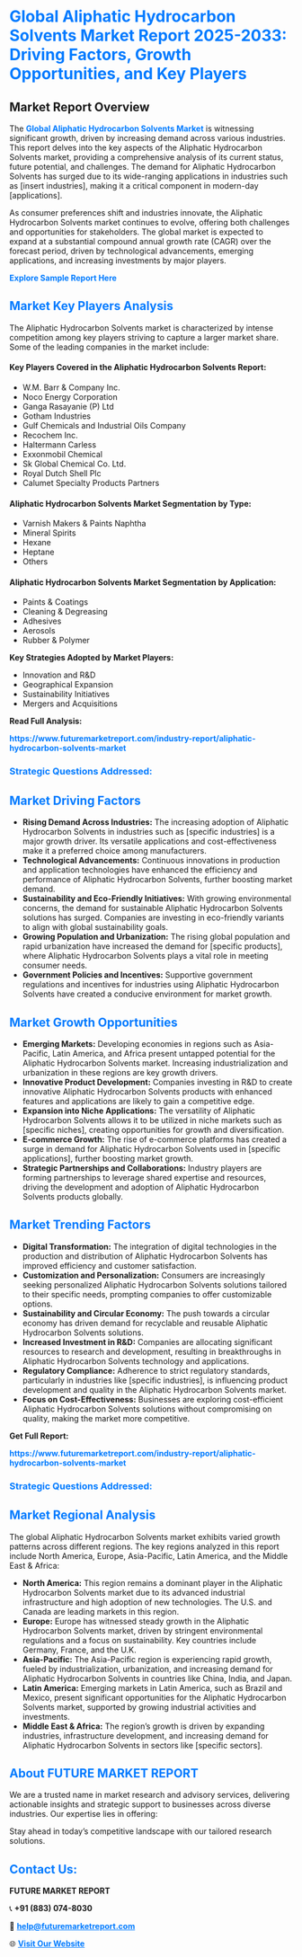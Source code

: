 <h1 style="color: #007BFF;">Global Aliphatic Hydrocarbon Solvents Market Report 2025-2033: Driving Factors, Growth Opportunities, and Key Players</h1>

<section id="overview">
<h2>Market Report Overview</h2>
<p>The <a href="https://www.futuremarketreport.com/industry-report/aliphatic-hydrocarbon-solvents-market" style="color: #007BFF; text-decoration: none;"><strong>Global Aliphatic Hydrocarbon Solvents Market</strong></a> is witnessing significant growth, driven by increasing demand across various industries. This report delves into the key aspects of the Aliphatic Hydrocarbon Solvents market, providing a comprehensive analysis of its current status, future potential, and challenges. The demand for Aliphatic Hydrocarbon Solvents has surged due to its wide-ranging applications in industries such as [insert industries], making it a critical component in modern-day [applications].</p>
<p>As consumer preferences shift and industries innovate, the Aliphatic Hydrocarbon Solvents market continues to evolve, offering both challenges and opportunities for stakeholders. The global market is expected to expand at a substantial compound annual growth rate (CAGR) over the forecast period, driven by technological advancements, emerging applications, and increasing investments by major players.</p>
</section>

<section id="overview">
<p><a href="https://www.futuremarketreport.com/request-sample/reportId=30154" style="color: #007BFF; text-decoration: none;"><strong>Explore Sample Report Here</strong></a></p>
</section>

<section id="key-players">
<h2 style="color: #007BFF;">Market Key Players Analysis</h2>
<p>The Aliphatic Hydrocarbon Solvents market is characterized by intense competition among key players striving to capture a larger market share. Some of the leading companies in the market include:</p>
<h4>Key Players Covered in the Aliphatic Hydrocarbon Solvents Report:</h4>
<ul><li>W.M. Barr &amp; Company Inc.</li><li>Noco Energy Corporation</li><li>Ganga Rasayanie (P) Ltd</li><li>Gotham Industries</li><li>Gulf Chemicals and Industrial Oils Company</li><li>Recochem Inc.</li><li>Haltermann Carless</li><li>Exxonmobil Chemical</li><li>Sk Global Chemical Co. Ltd.</li><li>Royal Dutch Shell Plc</li><li>Calumet Specialty Products Partners</li></ul>
<h4>Aliphatic Hydrocarbon Solvents Market Segmentation by Type:</h4>
<ul><li>Varnish Makers &amp; Paints Naphtha</li><li>Mineral Spirits</li><li>Hexane</li><li>Heptane</li><li>Others</li></ul>

<h4>Aliphatic Hydrocarbon Solvents Market Segmentation by Application:</h4>
<ul><li>Paints &amp; Coatings</li><li>Cleaning &amp; Degreasing</li><li>Adhesives</li><li>Aerosols</li><li>Rubber &amp; Polymer</li></ul>
<p><strong>Key Strategies Adopted by Market Players:</strong></p>
<ul>
<li>Innovation and R&D</li>
<li>Geographical Expansion</li>
<li>Sustainability Initiatives</li>
<li>Mergers and Acquisitions</li>
</ul>
</section>

<section>
<p><strong>Read Full Analysis: </strong></p><a href="https://www.futuremarketreport.com/industry-report/aliphatic-hydrocarbon-solvents-market" style="color: #007BFF; text-decoration: none;"><strong>https://www.futuremarketreport.com/industry-report/aliphatic-hydrocarbon-solvents-market</strong></a>
<h3 style="color: #007BFF;">Strategic Questions Addressed:</h3>
</section>

<section id="driving-factors">
<h2 style="color: #007BFF;">Market Driving Factors</h2>
<ul>
<li><strong>Rising Demand Across Industries:</strong> The increasing adoption of Aliphatic Hydrocarbon Solvents in industries such as [specific industries] is a major growth driver. Its versatile applications and cost-effectiveness make it a preferred choice among manufacturers.</li>
<li><strong>Technological Advancements:</strong> Continuous innovations in production and application technologies have enhanced the efficiency and performance of Aliphatic Hydrocarbon Solvents, further boosting market demand.</li>
<li><strong>Sustainability and Eco-Friendly Initiatives:</strong> With growing environmental concerns, the demand for sustainable Aliphatic Hydrocarbon Solvents solutions has surged. Companies are investing in eco-friendly variants to align with global sustainability goals.</li>
<li><strong>Growing Population and Urbanization:</strong> The rising global population and rapid urbanization have increased the demand for [specific products], where Aliphatic Hydrocarbon Solvents plays a vital role in meeting consumer needs.</li>
<li><strong>Government Policies and Incentives:</strong> Supportive government regulations and incentives for industries using Aliphatic Hydrocarbon Solvents have created a conducive environment for market growth.</li>
</ul>
</section>

<section id="growth-opportunities">
<h2 style="color: #007BFF;">Market Growth Opportunities</h2>
<ul>
<li><strong>Emerging Markets:</strong> Developing economies in regions such as Asia-Pacific, Latin America, and Africa present untapped potential for the Aliphatic Hydrocarbon Solvents market. Increasing industrialization and urbanization in these regions are key growth drivers.</li>
<li><strong>Innovative Product Development:</strong> Companies investing in R&D to create innovative Aliphatic Hydrocarbon Solvents products with enhanced features and applications are likely to gain a competitive edge.</li>
<li><strong>Expansion into Niche Applications:</strong> The versatility of Aliphatic Hydrocarbon Solvents allows it to be utilized in niche markets such as [specific niches], creating opportunities for growth and diversification.</li>
<li><strong>E-commerce Growth:</strong> The rise of e-commerce platforms has created a surge in demand for Aliphatic Hydrocarbon Solvents used in [specific applications], further boosting market growth.</li>
<li><strong>Strategic Partnerships and Collaborations:</strong> Industry players are forming partnerships to leverage shared expertise and resources, driving the development and adoption of Aliphatic Hydrocarbon Solvents products globally.</li>
</ul>
</section>

<section id="trending-factors">
<h2 style="color: #007BFF;">Market Trending Factors</h2>
<ul>
<li><strong>Digital Transformation:</strong> The integration of digital technologies in the production and distribution of Aliphatic Hydrocarbon Solvents has improved efficiency and customer satisfaction.</li>
<li><strong>Customization and Personalization:</strong> Consumers are increasingly seeking personalized Aliphatic Hydrocarbon Solvents solutions tailored to their specific needs, prompting companies to offer customizable options.</li>
<li><strong>Sustainability and Circular Economy:</strong> The push towards a circular economy has driven demand for recyclable and reusable Aliphatic Hydrocarbon Solvents solutions.</li>
<li><strong>Increased Investment in R&D:</strong> Companies are allocating significant resources to research and development, resulting in breakthroughs in Aliphatic Hydrocarbon Solvents technology and applications.</li>
<li><strong>Regulatory Compliance:</strong> Adherence to strict regulatory standards, particularly in industries like [specific industries], is influencing product development and quality in the Aliphatic Hydrocarbon Solvents market.</li>
<li><strong>Focus on Cost-Effectiveness:</strong> Businesses are exploring cost-efficient Aliphatic Hydrocarbon Solvents solutions without compromising on quality, making the market more competitive.</li>
</ul>
</section>

<section>
<p><strong>Get Full Report: </strong></p><a href="https://www.futuremarketreport.com/industry-report/aliphatic-hydrocarbon-solvents-market" style="color: #007BFF; text-decoration: none;"><strong>https://www.futuremarketreport.com/industry-report/aliphatic-hydrocarbon-solvents-market</strong></a>
<h3 style="color: #007BFF;">Strategic Questions Addressed:</h3>
</section>


<section id="regional-analysis">
<h2 style="color: #007BFF;">Market Regional Analysis</h2>
<p>The global Aliphatic Hydrocarbon Solvents market exhibits varied growth patterns across different regions. The key regions analyzed in this report include North America, Europe, Asia-Pacific, Latin America, and the Middle East & Africa:</p>
<ul>
<li><strong>North America:</strong> This region remains a dominant player in the Aliphatic Hydrocarbon Solvents market due to its advanced industrial infrastructure and high adoption of new technologies. The U.S. and Canada are leading markets in this region.</li>
<li><strong>Europe:</strong> Europe has witnessed steady growth in the Aliphatic Hydrocarbon Solvents market, driven by stringent environmental regulations and a focus on sustainability. Key countries include Germany, France, and the U.K.</li>
<li><strong>Asia-Pacific:</strong> The Asia-Pacific region is experiencing rapid growth, fueled by industrialization, urbanization, and increasing demand for Aliphatic Hydrocarbon Solvents in countries like China, India, and Japan.</li>
<li><strong>Latin America:</strong> Emerging markets in Latin America, such as Brazil and Mexico, present significant opportunities for the Aliphatic Hydrocarbon Solvents market, supported by growing industrial activities and investments.</li>
<li><strong>Middle East & Africa:</strong> The region’s growth is driven by expanding industries, infrastructure development, and increasing demand for Aliphatic Hydrocarbon Solvents in sectors like [specific sectors].</li>
</ul>
</section>

<footer>
<h2 style="color: #007BFF;">About FUTURE MARKET REPORT</h2>
<p>We are a trusted name in market research and advisory services, delivering actionable insights and strategic support to businesses across diverse industries. Our expertise lies in offering:</p>

<p>Stay ahead in today’s competitive landscape with our tailored research solutions.</p>

<h2 style="color: #007BFF;">Contact Us:</h2>
<p><strong>FUTURE MARKET REPORT</strong></p>
<p>📞 <strong>+91 (883) 074-8030</strong></p>
<p>📧 <strong><a href="mailto:help@futuremarketreport.com" style="color: #007BFF;">help@futuremarketreport.com</a></strong></p>
<p>🌐 <strong><a href="https://www.futuremarketreport.com/" style="color: #007BFF;">Visit Our Website</a></strong></p>
</footer>